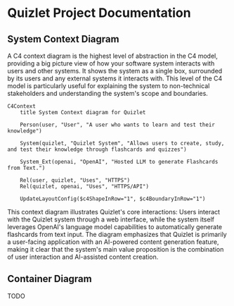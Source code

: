 # Quizlet Project Documentation

## System Context Diagram

A C4 context diagram is the highest level of abstraction in the C4 model, providing a big picture view of how your software system interacts with users and other systems. It shows the system as a single box, surrounded by its users and any external systems it interacts with. This level of the C4 model is particularly useful for explaining the system to non-technical stakeholders and understanding the system's scope and boundaries.

```mermaid
C4Context
    title System Context diagram for Quizlet

    Person(user, "User", "A user who wants to learn and test their knowledge")
    
    System(quizlet, "Quizlet System", "Allows users to create, study, and test their knowledge through flashcards and quizzes")
    
    System_Ext(openai, "OpenAI", "Hosted LLM to generate Flashcards from Text.")
    
    Rel(user, quizlet, "Uses", "HTTPS")
    Rel(quizlet, openai, "Uses", "HTTPS/API")
    
    UpdateLayoutConfig($c4ShapeInRow="1", $c4BoundaryInRow="1")
```

This context diagram illustrates Quizlet's core interactions: Users interact with the Quizlet system through a web interface, while the system itself leverages OpenAI's language model capabilities to automatically generate flashcards from text input. The diagram emphasizes that Quizlet is primarily a user-facing application with an AI-powered content generation feature, making it clear that the system's main value proposition is the combination of user interaction and AI-assisted content creation.

## Container Diagram
TODO 